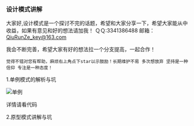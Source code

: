 ### 设计模式讲解
大家好,设计模式是一个探讨不完的话题，希望和大家分享一下，希望大家能从中收益，如果有意见和好的想法请加我！
 ＱＱ:3341386488
 邮箱：QiuRunZe_key@163.com

我会不断完善，希望大家有好的想法拉一个分支提高，一起合作！


    觉得不错对您有帮助，麻烦右上角点下star以示鼓励！长期维护不易 多次想放弃 坚持是一种信仰 专注是一种态度！



1.单例模式的解析与坑<br>

![单例](http://i2.bvimg.com/601558/2c0b057f59b9b592.png)

详情请看代码

2.原型模式讲解与坑








 
